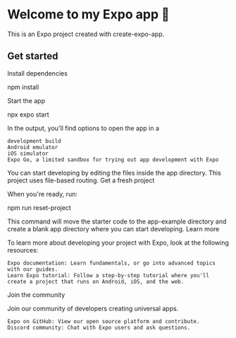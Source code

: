 # Welcome to my Expo app 👋

This is an Expo project created with create-expo-app.
## Get started

Install dependencies

npm install

Start the app

npx expo start

In the output, you'll find options to open the app in a

    development build
    Android emulator
    iOS simulator
    Expo Go, a limited sandbox for trying out app development with Expo

You can start developing by editing the files inside the app directory. This project uses file-based routing.
Get a fresh project

When you're ready, run:

npm run reset-project

This command will move the starter code to the app-example directory and create a blank app directory where you can start developing.
Learn more

To learn more about developing your project with Expo, look at the following resources:

    Expo documentation: Learn fundamentals, or go into advanced topics with our guides.
    Learn Expo tutorial: Follow a step-by-step tutorial where you'll create a project that runs on Android, iOS, and the web.

Join the community

Join our community of developers creating universal apps.

    Expo on GitHub: View our open source platform and contribute.
    Discord community: Chat with Expo users and ask questions.
